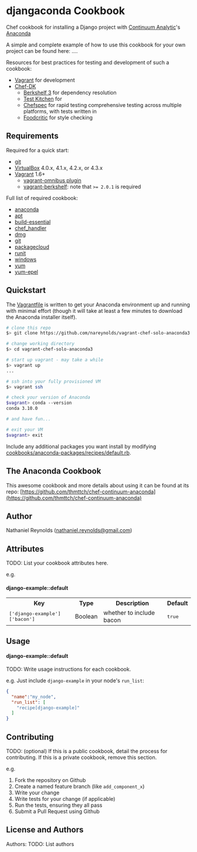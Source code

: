 # djangaconda Cookbook

Chef cookbook for installing a Django project with [Continuum Analytic](http://continuum.io/)'s [Anaconda](https://store.continuum.io/cshop/anaconda/)

A simple and complete example of how to use this cookbook for your own project can be found here: ....

Resources for best practices for testing and development of such a cookbook:
- [Vagrant](https://www.vagrantup.com) for development
- [Chef-DK](http://www.getchef.com/downloads/chef-dk/)
  - [Berkshelf 3](http://berkshelf.com/) for dependency resolution
  - [Test Kitchen](https://github.com/test-kitchen/test-kitchen) for
  - [Chefspec](https://github.com/sethvargo/chefspec) for rapid testing
comprehensive testing across multiple platforms, with tests written in
  - [Foodcritic](http://acrmp.github.io/foodcritic/) for style checking

## Requirements

Required for a quick start:
- [git](https://git-scm.com/)
- [VirtualBox](https://www.virtualbox.org/) 4.0.x, 4.1.x, 4.2.x, or 4.3.x
- [Vagrant](https://www.vagrantup.com/) 1.6+
  - [vagrant-omnibus plugin](https://github.com/schisamo/vagrant-omnibus)
  - [vagrant-berkshelf](https://github.com/berkshelf/vagrant-berkshelf): note
    that `>= 2.0.1` is required

Full list of required cookbook:
- [anaconda](https://github.com/thmttch/chef-continuum-anaconda)
- [apt](https://github.com/opscode-cookbooks/apt)
- [build-essential](https://github.com/opscode-cookbooks/build-essential)
- [chef_handler](https://github.com/opscode-cookbooks/chef_handler)
- [dmg](https://github.com/opscode-cookbooks/dmg)
- [git](https://github.com/jssjr/git)
- [packagecloud](https://github.com/computology/packagecloud-cookbook)
- [runit](https://github.com/hw-cookbooks/runit)
- [windows](https://github.com/opscode-cookbooks/windows)
- [yum](https://github.com/chef-cookbooks/yum)
- [yum-epel](https://github.com/chef-cookbooks/yum-epel)

## Quickstart

The [Vagrantfile](Vagrantfile) is written to get your Anaconda environment up and running with minimal effort (though it will take at least a few minutes to download the Anaconda installer itself).

```bash
# clone this repo
$> git clone https://github.com/nareynolds/vagrant-chef-solo-anaconda3.git

# change working directory
$> cd vagrant-chef-solo-anaconda3

# start up vagrant - may take a while
$> vagrant up
...

# ssh into your fully provisioned VM
$> vagrant ssh

# check your version of Anaconda
$vagrant> conda --version
conda 3.10.0

# and have fun...

# exit your VM
$vagrant> exit
```

Include any additional packages you want install by modifying [cookbooks/anaconda-packages/recipes/default.rb](cookbooks/anaconda-packages/recipes/default.rb).

## The Anaconda Cookbook
This awesome cookbook and more details about using it can be found at its repo: [https://github.com/thmttch/chef-continuum-anaconda](https://github.com/thmttch/chef-continuum-anaconda)

## Author

Nathaniel Reynolds (nathaniel.reynolds@gmail.com)


Attributes
----------
TODO: List your cookbook attributes here.

e.g.
#### django-example::default
<table>
  <tr>
    <th>Key</th>
    <th>Type</th>
    <th>Description</th>
    <th>Default</th>
  </tr>
  <tr>
    <td><tt>['django-example']['bacon']</tt></td>
    <td>Boolean</td>
    <td>whether to include bacon</td>
    <td><tt>true</tt></td>
  </tr>
</table>

Usage
-----
#### django-example::default
TODO: Write usage instructions for each cookbook.

e.g.
Just include `django-example` in your node's `run_list`:

```json
{
  "name":"my_node",
  "run_list": [
    "recipe[django-example]"
  ]
}
```

Contributing
------------
TODO: (optional) If this is a public cookbook, detail the process for contributing. If this is a private cookbook, remove this section.

e.g.
1. Fork the repository on Github
2. Create a named feature branch (like `add_component_x`)
3. Write your change
4. Write tests for your change (if applicable)
5. Run the tests, ensuring they all pass
6. Submit a Pull Request using Github

License and Authors
-------------------
Authors: TODO: List authors

